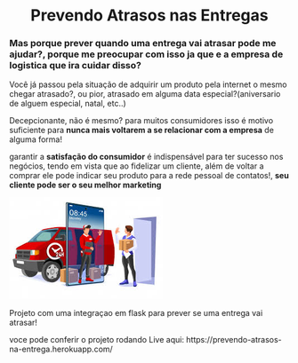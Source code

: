 <h1 align=center>Prevendo Atrasos nas Entregas</h1>
<h3>Mas porque prever quando uma entrega vai atrasar pode me ajudar?, porque me preocupar com isso ja que e a empresa de logistica que ira cuidar disso?</h3>


<p>Você já passou pela situação de adquirir um produto pela internet o mesmo chegar atrasado?, ou pior, atrasado em alguma data especial?(aniversario de alguem especial, natal, etc..)</p>

<p>Decepcionante, não é mesmo? para muitos consumidores isso é motivo suficiente para <b>nunca mais voltarem a se relacionar com a empresa</b> de alguma forma!</p>

<p>garantir a <b>satisfação do consumidor</b> é indispensável para ter sucesso nos negócios, tendo em vista que ao fidelizar um cliente, além de voltar a comprar ele pode indicar seu produto para a rede pessoal de contatos!, <b>seu cliente pode ser o seu melhor marketing</b> </p>

![entregador](https://github.com/carlosal249/Prevendo-Atrasos-nas-Entregas/blob/master/entegas.jfif)

<p>Projeto com uma integraçao em flask para prever se uma entrega vai atrasar!</p>
voce pode conferir o projeto rodando Live aqui: https://prevendo-atrasos-na-entrega.herokuapp.com/
